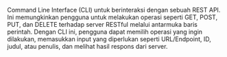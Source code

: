 Command Line Interface (CLI) untuk berinteraksi dengan sebuah REST API. Ini memungkinkan pengguna untuk melakukan operasi seperti GET, POST, PUT, dan DELETE terhadap server RESTful melalui antarmuka baris perintah.
Dengan CLI ini, pengguna dapat memilih operasi yang ingin dilakukan, memasukkan input yang diperlukan seperti URL/Endpoint, ID, judul, atau penulis, dan melihat hasil respons dari server.
